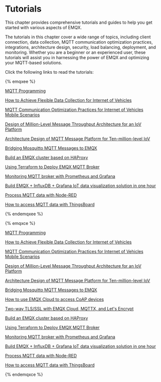 # Tutorials

This chapter provides comprehensive tutorials and guides to help you get started with various aspects of EMQX.

The tutorials in this chapter cover a wide range of topics, including client connection, data collection, MQTT communication optimization practices, integrations, architecture design, security, load balancing, deployment, and monitoring. Whether you are a beginner or an experienced user, these tutorials will assist you in harnessing the power of EMQX and optimizing your MQTT-based solutions.

Click the following links to read the tutorials:

{% emqxee %}

[MQTT Programming](./mqtt-programming.md)

[How to Achieve Flexible Data Collection for Internet of Vehicles](https://www.emqx.com/en/blog/how-to-achieve-flexible-data-collection-for-internet-of-vehicles)

[MQTT Communication Optimization Practices for Internet of Vehicles Mobile Scenarios](https://www.emqx.com/en/blog/mqtt-communication-optimization-practices-for-iov)

[Design of Million-Level Message Throughput Architecture for an IoV Platform](https://www.emqx.com/en/blog/million-level-message-throughput-architecture-design-for-internet-of-vehicles)

[Architecture Design of MQTT Message Platform for Ten-million-level IoV](https://www.emqx.com/en/blog/mqtt-messaging-platform-for-internet-of-vehicles)

[Bridging Mosquitto MQTT Messages to EMQX](https://www.emqx.com/en/blog/bridging-mosquitto-to-emqx-cluster)

[Build an EMQX cluster based on HAProxy](https://www.emqx.com/en/blog/emqx-haproxy)

[Using Terraform to Deploy EMQX MQTT Broker](https://www.emqx.com/en/blog/using-terraform-to-deploy-emqx-mqtt-broker)

[Monitoring MQTT broker with Prometheus and Grafana](https://www.emqx.com/en/blog/emqx-prometheus-grafana)

[Build EMQX + InfluxDB + Grafana IoT data visualization solution in one hour](https://www.emqx.com/en/blog/build-emqx-influxdb-grafana-iot-data-visualization-solution-in-one-hour)

[Process MQTT data with Node-RED](https://www.emqx.com/en/blog/using-node-red-to-process-mqtt-data)

[How to access MQTT data with ThingsBoard](https://www.emqx.com/en/blog/how-to-use-thingsboard-to-access-mqtt-data)

{% endemqxee %}

{% emqxce %}

[MQTT Programming](./mqtt-programming.md)

[How to Achieve Flexible Data Collection for Internet of Vehicles](https://www.emqx.com/en/blog/how-to-achieve-flexible-data-collection-for-internet-of-vehicles)

[MQTT Communication Optimization Practices for Internet of Vehicles Mobile Scenarios](https://www.emqx.com/en/blog/mqtt-communication-optimization-practices-for-iov)

[Design of Million-Level Message Throughput Architecture for an IoV Platform](https://www.emqx.com/en/blog/million-level-message-throughput-architecture-design-for-internet-of-vehicles)

[Architecture Design of MQTT Message Platform for Ten-million-level IoV](https://www.emqx.com/en/blog/mqtt-messaging-platform-for-internet-of-vehicles)

[Bridging Mosquitto MQTT Messages to EMQX](https://www.emqx.com/en/blog/bridging-mosquitto-to-emqx-cluster)

[How to use EMQX Cloud to access CoAP devices](https://www.emqx.com/en/blog/connecting-coap-devices-to-emqx-cloud)

[Two-way TLS/SSL with EMQX Cloud, MQTTX, and Let's Encrypt](https://www.emqx.com/en/blog/two-way-tls-ssl-with-emqx-cloud)

[Build an EMQX cluster based on HAProxy](https://www.emqx.com/en/blog/emqx-haproxy)

[Using Terraform to Deploy EMQX MQTT Broker](https://www.emqx.com/en/blog/using-terraform-to-deploy-emqx-mqtt-broker)

[Monitoring MQTT broker with Prometheus and Grafana](https://www.emqx.com/en/blog/emqx-prometheus-grafana)

[Build EMQX + InfluxDB + Grafana IoT data visualization solution in one hour](https://www.emqx.com/en/blog/build-emqx-influxdb-grafana-iot-data-visualization-solution-in-one-hour)

[Process MQTT data with Node-RED](https://www.emqx.com/en/blog/using-node-red-to-process-mqtt-data)

[How to access MQTT data with ThingsBoard](https://www.emqx.com/en/blog/how-to-use-thingsboard-to-access-mqtt-data)

{% endemqxce %}
